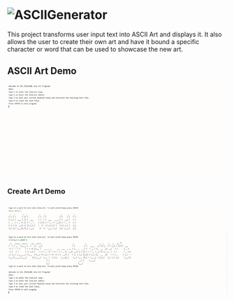 # <img alt="ASCIIGenerator" src="https://user-images.githubusercontent.com/32103297/68426351-d1668f80-015c-11ea-83a7-72d9cc2dc939.PNG" width="493" height="82">



This project transforms user input text into ASCII Art and displays it.
It also allows the user to create their own art and have it bound a specific character or word that can be used to showcase the new art.



## ASCII Art Demo
![ASCII Demo](asciiart/demoGif/demoGif1.gif)

### Create Art Demo
![ASCII Demo](asciiart/demoGif/demoGif2.gif)
